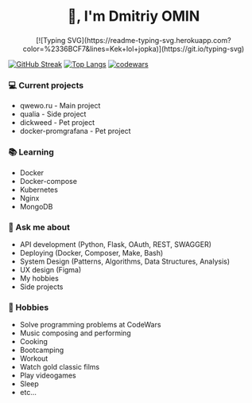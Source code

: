 <h1 align="center">👋, I'm Dmitriy OMIN</h1>
<h3 align="center"></h3>
<div align="center">[![Typing SVG](https://readme-typing-svg.herokuapp.com?color=%2336BCF7&lines=Kek+lol+jopka)](https://git.io/typing-svg)</div>

[![GitHub Streak](https://github-readme-streak-stats.herokuapp.com/?user=superbia-rustheart)](https://git.io/streak-stats)
[![Top Langs](https://github-readme-stats.vercel.app/api/top-langs/?username=superbia-rustheart)](https://github.com/anuraghazra/github-readme-stats)
[![codewars](https://www.codewars.com/users/Superbia-Alius/badges/large)](https://www.codewars.com/users/Superbia-Alius)

### 💻 Current projects
- qwewo.ru - Main project
- qualia - Side project
- dickweed - Pet project
- docker-promgrafana - Pet project

### 📚 Learning
- Docker
- Docker-compose
- Kubernetes
- Nginx
- MongoDB

### 💬 Ask me about
- API development (Python, Flask, OAuth, REST, SWAGGER)
- Deploying (Docker, Composer, Make, Bash)
- System Design (Patterns, Algorithms, Data Structures, Analysis)
- UX design (Figma)
- My hobbies
- Side projects

### 📅 Hobbies
- Solve programming problems at CodeWars
- Music composing and performing
- Cooking
- Bootcamping
- Workout
- Watch gold classic films
- Play videogames
- Sleep
- etc...
